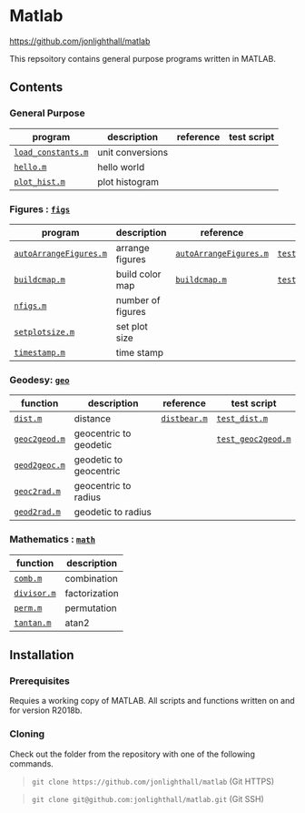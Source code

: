 # Matlab
https://github.com/jonlighthall/matlab

This repsoitory contains general purpose programs written in MATLAB.

## Contents
### General Purpose
| program              | description                           | reference | test script |
| -------------------- | ------------------------------------  | ----           | ----              
| [`load_constants.m`](load_constants.m) | unit conversions |
| [`hello.m`](hello.m) | hello world |
| [`plot_hist.m`](test/plot_hist.m) | plot histogram |

### Figures : [`figs`](figs/)
| program              | description                           | reference | test script |
| -------------------- | ------------------------------------  | ----           | ----              
| [`autoArrangeFigures.m`](figs/autoArrangeFigures.m) | arrange figures | [`autoArrangeFigures.m`](https://www.mathworks.com/matlabcentral/fileexchange/48480-automatically-arrange-figure-windows) | [`test_autoArrangeFigures.m`](test/test_autoArrangeFigures.m)
| [`buildcmap.m`](figs/buildcmap.m) | build color map | [`buildcmap.m`](https://www.mathworks.com/matlabcentral/fileexchange/40318-build-custom-colormaps) | [`test_buildcmap.m`](test/test_buildcmap.m)
| [`nfigs.m`](figs/nfigs.m) | number of figures |
| [`setplotsize.m`](figs/setplotsize.m) | set plot size |
| [`timestamp.m`](figs/timestamp.m) | time stamp |

### Geodesy: [`geo`](geo/)
| function              | description                           | reference | test script |
| -------------------- | ------------------------------------  | ----           | ----              
| [`dist.m`](geo/dist.m) | distance | [`distbear.m`](http://mooring.ucsd.edu/software/matlab/doc/ocean/distbear.html) | [`test_dist.m`](geo/test_dist.m)
| [`geoc2geod.m`](geo/geoc2geod.m) | geocentric to geodetic | | [`test_geoc2geod.m`](geo/test_geoc2geod.m)
| [`geod2geoc.m`](geo/geod2geoc.m) | geodetic to geocentric |
| [`geoc2rad.m`](geo/geoc2rad.m) | geocentric to radius |
| [`geod2rad.m`](geo/geod2rad.m) | geodetic to radius |

### Mathematics : [`math`](math/)
| function              | description                           
| -------------------- | ------------------------------------          
| [`comb.m`](math/comb.m) | combination |
| [`divisor.m`](math/divisor.m) | factorization |
| [`perm.m`](math/perm.m) | permutation |
| [`tantan.m`](math/tantan.m) | atan2 |


## Installation

### Prerequisites

Requies a working copy of MATLAB. All scripts and functions written on and for version R2018b.

### Cloning

Check out the folder from the repository with one of the following commands.

>`git clone https://github.com/jonlighthall/matlab` (Git HTTPS)

>`git clone git@github.com:jonlighthall/matlab.git` (Git SSH)
